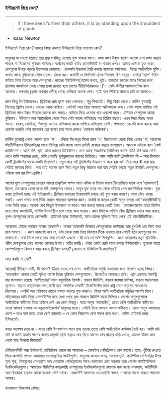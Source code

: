 ### ইন্টারনেট নিয়ে কেন?

---

> If I have seen further than others, it is by standing upon the shoulders of giants. - Isaac Newton

ইন্টারনেট নিয়ে কেন? হাজার বিষয় থাকতে ইন্টারনেট নিয়ে লাগলাম কেন?

মানুষের যা ভালো হয়েছে তার প্রায় সবকিছু এসেছে যুক্ত থাকার ফলে। আজ জ্ঞান উন্মুক্ত হলেও অনেক দেশ কব্জা করতে পারছে না নিজেদের সুবিধার খাতিরে। ব্যর্থতার দায়টা বর্তায় কানেক্টিভিটি না থাকার ওপর। আবার এদিকে যুক্ত থাকা দেশগুলো উপচে পড়ছে উদ্ভাবনার জোয়ারে। একেকটা উদ্ভাবনা তৈরি করছে হাজারো কর্মক্ষেত্র। দিচ্ছে অর্থনৈতিক মুক্তি। কথায় আছে বুদ্ধিমানরা শেখে দেখে। ঠেকে নয়। জার্মানী যে জিনিসটা ঠেকে শিখেছে বিশ বছরে - সেটার 'ল্যাগ' টাইম কমিয়ে নিয়ে আনছে অন্য দেশগুলো। জ্ঞানের 'ডিফিউশন\[আমার কথায়, ঘুটা। হাজারো জ্ঞানের মাঝে নিজের জন্য প্রযোজ্য জ্ঞানটাকে বেছে নেবার প্রজ্ঞা রাখতে হবে দেশের নীতিনির্ধারকদের।\]'। লেট-স্টার্টার অ্যাডভাণ্টেজ বলে অনেকে। দক্ষতার চুড়ান্ত অবস্থায় পৌঁছে গেছে এশিয়ার অনেক দেশ। তাই বলে পিছিয়ে থাকতে চাই না আমরাও।  

জ্ঞান কিন্তু রি-ইউজেবল। ব্রিটেনের প্রায় দুশো বছর লেগেছে। শুধু শিখতেই। শিল্প বিপ্লব থেকে। মার্কিন যুক্তরাষ্ট্র শিখেছে ব্রিটেন থেকে। তাদের লোক পাঠিয়ে। নোটবই ভরে নিয়ে আসতো অভিজ্ঞতার কথা। সেটা কাজে লাগিয়ে ওই ব্রিটেনের সাথে টক্কর দিয়েছে অনেক কম সময়ে। কমিয়ে নিয়ে এসেছে প্রায় একশো বছর। এশিয়ান দেশগুলো আরো বুদ্ধিমান। ইউরোপ আর অ্যামেরিকা থেকে শিখে সেটা কাজে লাগিয়েছে গত তিরিশ বছরে। এখন টক্কর দিচ্ছে সবার সাথে। হংকং, কোরিয়া, সিঙ্গাপুর অন্যের অভিজ্ঞতা কাজে লাগিয়ে এগিয়েছে বেশি। পাশ্চাত্যে কোনটা কাজ করছে আর কোনটা করেনি সেটা জানলেই তো হলো! তার সাথে মেশাও 'লোকাল কন্ডিশন'। 

মার্কিন যুক্তরাষ্ট্র থেকে পেলেন জ্ঞান 'ক'। এদিকে সিংগাপুর দিলো জ্ঞান 'খ', ভিয়েতনাম থেকে নিয়ে এলেন 'গ', আমাদের স্ট্যাটিস্টিক্যাল ইন্ডিকেটরের সাথে মিলিয়ে যেটা কাজে লাগে সেটাই ব্যবহার করবে বাংলাদেশ। অনেকে এটাকে বলে 'বেস্ট প্র্যাক্টিসেস'। আমি বলি, ঘুটা, মানে জ্ঞানের ডিফিউশন। মনে আছে বৈজ্ঞানিক নিউটনের কথা? আমি যদি আজ বেশি দেখে থাকি অন্যদের চেয়ে, সেটা পেরেছি পূর্বপুরুষদের জ্ঞানের ভিত্তিতে। আজ আমি জানি ট্রানজিস্টর কি – আর কিভাবে কোটি ট্রানজিস্টর থাকে একটা চিপসেটে। নতুন করে ওই ট্রাংজিস্টর উদ্ভাবন না করে বরং এটা দিয়ে আর কী করা যায় সেটাই ভাববার বিষয়। আর তাই আগের জ্ঞান দিয়ে নতুন কিছু উদ্ভাবন করা যায় সেটাই করছে নতুন ইমার্জিং দেশগুলো। এটাকে বলা হয় লিপ-ফ্রগিং।

আগের যুগে দেশগুলোর ভেতরে যাদের প্রাকৃতিক সম্পদ মানে খনিজ বা বিশাল যায়গা\[ইংরেজিতে যাকে বলে 'ল্যান্ডমাস'\] ছিলো, তাদেরকে ফেলা হতো ধনী দেশগুলোর ভেতর। মানুষ যুক্ত হবার পর থেকে দাড়িয়ে গেল জ্ঞানভিত্তিক সমাজ। যুক্ত হবার প্ল্যাটফর্ম হচ্ছে এই ইন্টারনেট। ট্রিলিয়ন ডলারের ইকোনোমি চলছে এই যুক্ত হবার কারণে। মাথা বেঁচে খাচ্ছে সবাই। এখন বাসায় বসে বিক্রি করতে পারছেন আপনার জ্ঞান। চাকরি না করেও কোটি মানুষ চলছে এই 'কানেক্টিভিটি'র ওপর ভিত্তি করে। অনেক দেশ কিছুই উত্‍পাদন না করেও আয় করছে হাজার কোটি টাকা। ম্যানেজমেন্টের মতো জিনিস হয়ে গেছে কমোডিটি, সার্ভিস ইনডাস্ট্রিও চলে গেছে অন্য মাত্রায়। জ্ঞান ভিত্তিক সার্ভিস বেঁচে ট্রিলিয়ন ডলার আয় করছে গুগল ফেসবুকের মতো কোম্পানী। প্ল্যাটফর্ম হচ্ছে ইন্টারনেট, মানে তাদের সুবিধায় নিয়ে গেছে এই কানেক্টিভিটিকে। 

অনেকের এটাকে বলছেন নলেজ ইকোনমি। নলেজ ইকোনমি কিভাবে দেশগুলোকে পাল্টাচ্ছে তার ব্লু-প্রিন্ট ধরে নিয়ে কথা হবে সামনে। । জ্ঞান থাকলেই হবে না, ওটা থেকে প্রজ্ঞা নিয়ে কিভাবে টিকে থাকতে হবে সেটাই হবে দেশগুলোর বড় মাথাব্যথা। যারা শিখে গেছে আর যারা শেখেনি এখনো - কী হবে তাদের? লিপফ্রগিং। জ্ঞান আহরণের নতুন স্ট্রাটেজি। গরীব দেশগুলোর বেচে থাকার একমাত্র উপায়। সত্যি বলছি। ওটার একটা ছোট অংশ চলছে ইন্টারনেটে। গুগলের মতো কোম্পানিগুলো কিভাবে আয় করছে ট্রিলিয়ন ডলার? ঢুকবেন না ডিজিটাল ইকোনমিতে?

বোর করছি না তো?

আরেকটু ইতিহাস ঘাটি, কী বলেন? উঠতে চাচ্ছে সব দেশ। অর্থনৈতিক সমৃদ্ধি বাড়ানোর জন্য গবেষণা হচ্ছে বিস্তর। 'কানেক্টেড' থাকার কোটি সুবিধা পাল্টে দিচ্ছে বুদ্ধিমান দেশগুলোকে।  রিপোর্টেও আসছেও তাই। এটা একমাত্র ইন্ডাস্ট্রি যার ফলাফলে রয়েছে 'মাল্টিপ্লায়ার' মানে বহুমাত্রিক ইফেক্ট। বাড়বে জিডিপি, বাড়বে ব্যবস্যা বানিজ্য, বাড়বে পড়ালেখার সুযোগ। বাড়বে স্বাস্থ্যসেবার মান, তৈরী হবে ‘পাবলিক সেফটি’ ইকোসিস্টেম মানে রাষ্ট্র দেবে মানুষের সবধরনের নিরাপত্তা। এনার্জি আর পরিবহন খাতের দক্ষতা বাড়ছে যুক্ত কারণে। ফিরে আসি অর্থনৈতিক সমৃদ্ধির অংশটা নিয়ে। সত্যিকারের ডাটা নিয়ে এনালাইসিস করে দেখা গেছে যুক্ত থাকলে জিডিপি বাড়ে নিশ্চিত। দেশের মানুষগুলোকে অর্থনৈতিক স্বাধীনতা দিতে চাইলে নেই এর কোন বিকল্প। যতো মানুষ ‘কানেক্টেড’, ততো বেশি অর্থনৈতিক স্বাধীনতা। ততো আসবে ‘সেলফ অ্যাকচুয়ালাইজেশন’ মানুষের মধ্যে। সেটাই নিয়ে আসবে আসল স্বাধীনতা। এতো মানুষ আমাদের দেশে – তাও বাস করে এতো ছোট জায়গায় – যে কোন বিজনেস কেস সফল হতে বাধ্য। সেটার প্ল্যাটফর্ম হচ্ছে ইন্টারনেট।

বলার অপেক্ষা রাখে না - যতো বেশি ইনফর্মেশন মানে তথ্য ছড়ায় ততো বেশি অর্থনৈতিক কর্মকাণ্ড তৈরি হয়। আমি যদি নাই বা জানি আমার পাশের বাসার মানুষটা প্রতি সপ্তাহে মাছ নিয়ে আসেন তার গ্রামের বাড়ি থেকে, তাহলে উনার কাছ থেকে মাছ কিনবো কিভাবে? 

টেলিডেনসিটি আর ইন্টারনেট পেনিট্রেশন খারাপ নয় আমাদের – মোবাইল পেনিট্রেশনও বেশ ভালো। তবে, খুঁটিয়ে দেখতে গিয়ে অসঙ্গতি পেলাম আমাদের ডেমোগ্রাফির আউটপুটে। মানুষের অসম্ভব ঘনত্ব, সমতল ভূমি, ক্যাপিটাল মেশিনারির উপর শূন্য শুল্ক, বিনামূল্যের স্পেকট্রাম আর মোবাইল পেনিট্রেশনের সাথে মেলানোর চেষ্টা করলাম অন্য দেশের স্ট্যাটিসটিকাল ইনডিকেটরগুলো। আমাদের জিডিপির কাছাকাছি দেশগুলোর ইনডিকেটরগুলো জোগাড় করা হলো এসক্যাপ, আইটিইউ আর বিশ্বব্যাঙ্ক ছাড়াও আরো অনেক সোর্স থেকে। রেজাল্ট? আমাদের ডেমোগ্রাফি বলছে – আরো ভালো করতে পারতাম আমরা।

বাংলাদেশ ডিজার্ভস বেটার। 

 

